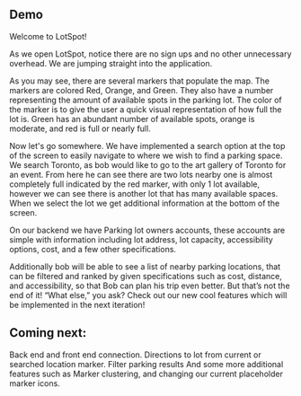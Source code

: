 ## Demo
Welcome to LotSpot!
	
As we open LotSpot, notice there are no sign ups and no other unnecessary overhead. We are jumping straight into the application. 

As you may see, there are several markers that populate the map. The markers are colored Red, Orange, and Green. They also have a number representing the amount of available spots in the parking lot. The color of the marker is to give the user a quick visual representation of how full the lot is. Green has an abundant number of available spots, orange is moderate, and red is full or nearly full. 

Now let's go somewhere. We have implemented a search option at the top of the screen to easily navigate to where we wish to find a parking space. We search Toronto, as bob would like to go to the art gallery of Toronto for an event. From here he can see there are two lots nearby one is almost completely full indicated by the red marker, with only 1 lot available, however we can see there is another lot that has many available spaces. When we select the lot we get additional information at the bottom of the screen.

On our backend we have Parking lot owners accounts, these accounts are simple with information including lot address, lot capacity, accessibility options, cost, and a few other specifications.

Additionally bob will be able to see a list of nearby parking locations, that can be filtered and ranked by given specifications such as cost, distance, and accessibility, so that Bob can plan his trip even better. But that’s not the end of it! “What else,” you ask? Check out our new cool features which will be implemented in the next iteration!

## Coming next:

Back end and front end connection.
Directions to lot from current or searched location marker.
Filter parking results
And some more additional features such as Marker clustering, and changing our current placeholder marker  icons.




